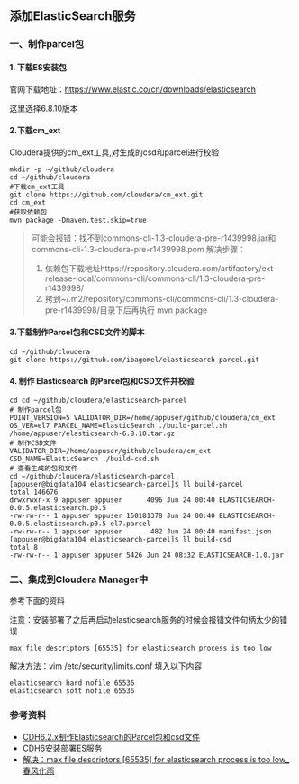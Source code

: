 ## 添加ElasticSearch服务

### 一、制作parcel包
#### 1. 下载ES安装包
官网下载地址：https://www.elastic.co/cn/downloads/elasticsearch

这里选择6.8.10版本

#### 2.下载cm_ext
Cloudera提供的cm_ext工具,对生成的csd和parcel进行校验
```
mkdir -p ~/github/cloudera
cd ~/github/cloudera
#下载cm_ext工具
git clone https://github.com/cloudera/cm_ext.git
cd cm_ext
#获取依赖包
mvn package -Dmaven.test.skip=true
```
> 可能会报错：找不到commons-cli-1.3-cloudera-pre-r1439998.jar和commons-cli-1.3-cloudera-pre-r1439998.pom
> 解决步骤：
> 1. 依赖包下载地址https://repository.cloudera.com/artifactory/ext-release-local/commons-cli/commons-cli/1.3-cloudera-pre-r1439998/
> 2. 拷到~/.m2/repository/commons-cli/commons-cli/1.3-cloudera-pre-r1439998/目录下后再执行 mvn package

#### 3.下载制作Parcel包和CSD文件的脚本
```
cd ~/github/cloudera
git clone https://github.com/ibagomel/elasticsearch-parcel.git
```
#### 4. 制作 Elasticsearch 的Parcel包和CSD文件并校验
```
cd cd ~/github/cloudera/elasticsearch-parcel
# 制作parcel包
POINT_VERSION=5 VALIDATOR_DIR=/home/appuser/github/cloudera/cm_ext OS_VER=el7 PARCEL_NAME=ElasticSearch ./build-parcel.sh /home/appuser/elasticsearch-6.8.10.tar.gz
# 制作CSD文件
VALIDATOR_DIR=/home/appuser/github/cloudera/cm_ext CSD_NAME=ElasticSearch ./build-csd.sh
# 查看生成的包和文件
cd ~/github/cloudera/elasticsearch-parcel
[appuser@bigdata104 elasticsearch-parcel]$ ll build-parcel
total 146676
drwxrwxr-x 9 appuser appuser      4096 Jun 24 00:40 ELASTICSEARCH-0.0.5.elasticsearch.p0.5
-rw-rw-r-- 1 appuser appuser 150181378 Jun 24 00:40 ELASTICSEARCH-0.0.5.elasticsearch.p0.5-el7.parcel
-rw-rw-r-- 1 appuser appuser       482 Jun 24 00:40 manifest.json
[appuser@bigdata104 elasticsearch-parcel]$ ll build-csd
total 8
-rw-rw-r-- 1 appuser appuser 5426 Jun 24 08:32 ELASTICSEARCH-1.0.jar
```

### 二、集成到Cloudera Manager中
参考下面的资料

注意：安装部署了之后再启动elasticsearch服务的时候会报错文件句柄太少的错误
```
max file descriptors [65535] for elasticsearch process is too low
```

解决方法：vim /etc/security/limits.conf 填入以下内容
```
elasticsearch hard nofile 65536
elasticsearch soft nofile 65536
```

### 参考资料
- [CDH6.2.x制作Elasticsearch的Parcel包和csd文件](https://blog.csdn.net/weixin_38023225/article/details/106467548)
- [CDH6安装部署ES服务](https://blog.csdn.net/weixin_38023225/article/details/106468391)
- [解决：max file descriptors [65535] for elasticsearch process is too low_春风化雨](https://blog.csdn.net/jiahao1186/article/details/90235771])

